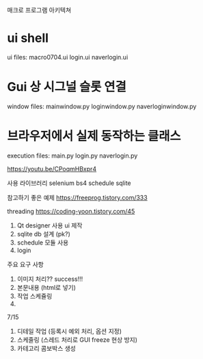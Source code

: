 매크로 프로그램 아키텍쳐

# ui shell
ui files:
    macro0704.ui
    login.ui
    naverlogin.ui
# Gui 상 시그널 슬롯 연결 
window files:
    mainwindow.py
    loginwindow.py
    naverloginwindow.py
# 브라우저에서 실제 동작하는 클래스 
execution files:
    main.py
    login.py
    naverlogin.py



https://youtu.be/CPoqmHBxpr4


사용 라이브러리
selenium
bs4
schedule
sqlite

참고하기 좋은 예제 
https://freeprog.tistory.com/333

threading 
https://coding-yoon.tistory.com/45

1. Qt designer 사용 ui 제작
2. sqlite db 설계 (pk?)
3. schedule 모듈 사용 
4. login


주요 요구 사항

1. 이미지 처리?? success!!! 
2. 본문내용 (html로 넣기)
3. 작업 스케쥴링 
4. 


7/15
1. 디테일 작업 (등록시 예외 처리, 옵션 지정)
2. 스케줄링 (스레드 처리로 GUI freeze 현상 방지) 
3. 카테고리 콤보박스 생성
